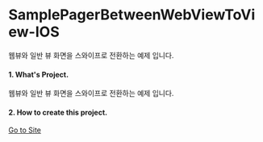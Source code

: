 # SamplePagerBetweenWebViewToView-IOS
웹뷰와 일반 뷰 화면을 스와이프로 전환하는 예제 입니다.

#### 1. What's Project.

  웹뷰와 일반 뷰 화면을 스와이프로 전환하는 예제 입니다.
  
#### 2. How to create this project.

[Go to Site](http://faith-developer.tistory.com/entry/SWIFT-Webview%ED%99%9C%EC%9A%A9-%EB%B0%A9%EB%B2%95%EA%B3%BC-ScrollView-%ED%99%9C%EC%9A%A9%EB%B2%95ViewPager?category=716137)

